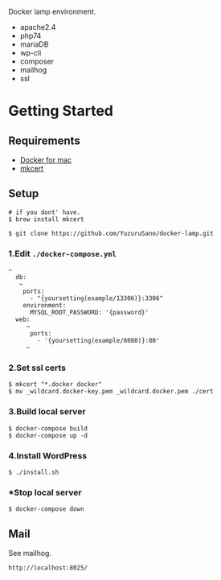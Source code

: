 Docker lamp environment.

- apache2.4
- php74
- mariaDB
- wp-cli
- composer
- mailhog
- ssl

# Getting Started

## Requirements

- [Docker for mac](https://docs.docker.com/docker-for-mac/install/)
- [mkcert](https://github.com/FiloSottile/mkcert)

## Setup

```
# if you dont' have.
$ brew install mkcert
```

```
$ git clone https://github.com/YuzuruSano/docker-lamp.git
```

### 1.Edit `./docker-compose.yml`

```
~
  db:
   ~
    ports:
      - "{yoursetting(example/13306)}:3306"
    environment:
      MYSQL_ROOT_PASSWORD: '{password}'
  web:
     ~
      ports:
        - '{yoursetting(example/8080)}:80'
     ~
```

### 2.Set ssl certs

```
$ mkcert "*.docker docker"
$ mv _wildcard.docker-key.pem _wildcard.docker.pem ./cert
```

### 3.Build local server

```
$ docker-compose build
$ docker-compose up -d
```

### 4.Install WordPress

```
$ ./install.sh
```

### \*Stop local server

```
$ docker-compose down
```

## Mail

See mailhog.

```
http://localhost:8025/
```
